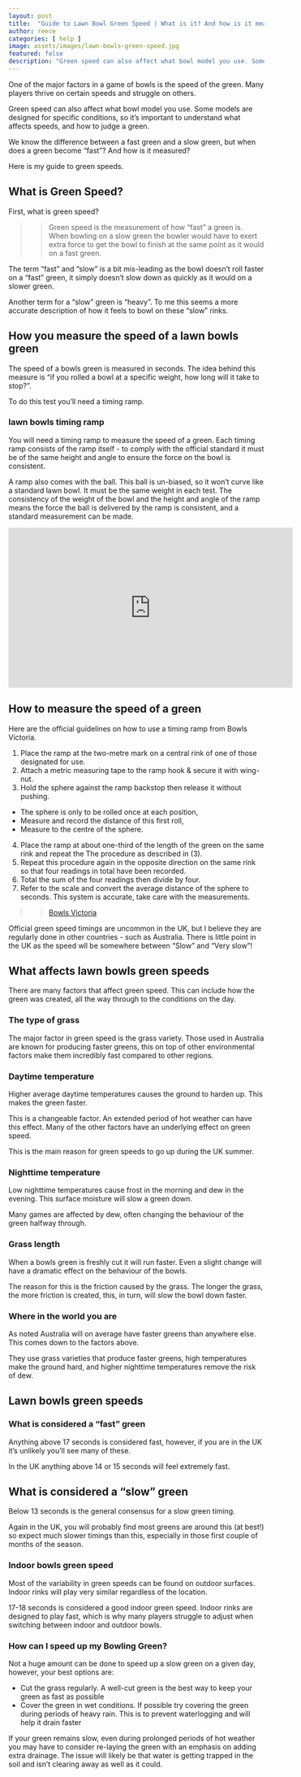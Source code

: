 ```yaml
---
layout: post
title:  "Guide to Lawn Bowl Green Speed | What is it? And how is it measured?"
author: reece
categories: [ help ]
image: assets/images/lawn-bowls-green-speed.jpg
featured: false
description: "Green speed can also affect what bowl model you use. Some models are designed for specific conditions, so it’s important to understand what affects speeds, and how to judge a green."
---
```

One of the major factors in a game of bowls is the speed of the green. Many players thrive on certain speeds and struggle on others.

Green speed can also affect what bowl model you use. Some models are designed for specific conditions, so it’s important to understand what affects speeds, and how to judge a green.

We know the difference between a fast green and a slow green, but when does a green become “fast”? And how is it measured?

Here is my guide to green speeds.

## What is Green Speed?

First, what is green speed?

>> Green speed is the measurement of how “fast” a green is. When bowling on a slow green the bowler would have to exert extra force to get the bowl to finish at the same point as it would on a fast green.

The term “fast” and “slow” is a bit mis-leading as the bowl doesn’t roll faster on a “fast” green, it simply doesn’t slow down as quickly as it would on a slower green.

Another term for a “slow” green is “heavy”. To me this seems a more accurate description of how it feels to bowl on these “slow” rinks.

## How you measure the speed of a lawn bowls green

The speed of a bowls green is measured in seconds. The idea behind this measure is “if you rolled a bowl at a specific weight, how long will it take to stop?”.

To do this test you’ll need a timing ramp.

### lawn bowls timing ramp

You will need a timing ramp to measure the speed of a green. Each timing ramp consists of the ramp itself - to comply with the official standard it must be of the same height and angle to ensure the force on the bowl is consistent.

A ramp also comes with the ball. This ball is un-biased, so it won’t curve like a standard lawn bowl. It must be the same weight in each test. The consistency of the weight of the bowl and the height and angle of the ramp means the force the ball is delivered by the ramp is consistent, and a standard measurement can be made.


<iframe width="560" height="315" src="https://www.youtube.com/embed/PFj652AoLAQ" frameborder="0" allow="accelerometer; autoplay; clipboard-write; encrypted-media; gyroscope; picture-in-picture" allowfullscreen></iframe>

## How to measure the speed of a green

Here are the official guidelines on how to use a timing ramp from Bowls Victoria.

1. Place the ramp at the two-metre mark on a central rink of one of those designated for use.
2. Attach a metric measuring tape to the ramp hook & secure it with wing-nut.
3. Hold the sphere against the ramp backstop then release it without pushing.
  * The sphere is only to be rolled once at each position,
  * Measure and record the distance of this first roll,
  * Measure to the centre of the sphere.
4. Place the ramp at about one-third of the length of the green on the same rink and repeat the
The procedure as described in (3).
5. Repeat this procedure again in the opposite direction on the same rink so that four readings
in total have been recorded.
6. Total the sum of the four readings then divide by four.
7. Refer to the scale and convert the average distance of the sphere to seconds. This system is accurate, take care with the measurements. 

>> [Bowls Victoria](https://www.bowlsvic.org.au/wp-content/uploads/2019/01/2013-2014-Timing-Ramp-Proceedures-for-Timing-Greens.pdf)

Official green speed timings are uncommon in the UK, but I believe they are regularly done in other countries - such as Australia. There is little point in the UK as the speed wll be somewhere between “Slow” and “Very slow”! 

## What affects lawn bowls green speeds

There are many factors that affect green speed. This can include how the green was created, all the way through to the conditions on the day.

### The type of grass

The major factor in green speed is the grass variety. Those used in Australia are known for producing faster greens, this on top of other environmental factors make them incredibly fast compared to other regions.

### Daytime temperature

Higher average daytime temperatures causes the ground to harden up. This makes the green faster. 

This is a changeable factor. An extended period of hot weather can have this effect. Many of the other factors have an underlying effect on green speed.

This is the main reason for green speeds to go up during the UK summer.

### Nighttime temperature

Low nighttime temperatures cause frost in the morning and dew in the evening. This surface moisture will slow a green down.

Many games are affected by dew, often changing the behaviour of the green halfway through.

### Grass length

When a bowls green is freshly cut it will run faster. Even a slight change will have a dramatic effect on the behaviour of the bowls.

The reason for this is the friction caused by the grass. The longer the grass, the more friction is created, this, in turn, will slow the bowl down faster.

### Where in the world you are

As noted Australia will on average have faster greens than anywhere else. This comes down to the factors above. 

They use grass varieties that produce faster greens, high temperatures make the ground hard, and higher nighttime temperatures remove the risk of dew.


## Lawn bowls green speeds

### What is considered a “fast” green

Anything above 17 seconds is considered fast, however, if you are in the UK it’s unlikely you’ll see many of these.

In the UK anything above 14 or 15 seconds will feel extremely fast.

## What is considered a “slow” green

Below 13 seconds is the general consensus for a slow green timing.

Again in the UK, you will probably find most greens are around this (at best!) so expect much slower timings than this, especially in those first couple of months of the season.

### Indoor bowls green speed

Most of the variability in green speeds can be found on outdoor surfaces. Indoor rinks will play very similar regardless of the location.

17-18 seconds is considered a good indoor green speed. Indoor rinks are designed to play fast, which is why many players struggle to adjust when switching between indoor and outdoor bowls.

### How can I speed up my Bowling Green?

Not a huge amount can be done to speed up a slow green on a given day, however, your best options are:
* Cut the grass regularly. A well-cut green is the best way to keep your green as fast as possible
* Cover the green in wet conditions. If possible try covering the green during periods of heavy rain. This is to prevent waterlogging and will help it drain faster 

If your green remains slow, even during prolonged periods of hot weather you may have to consider re-laying the green with an emphasis on adding extra drainage. The issue will likely be that water is getting trapped in the soil and isn’t clearing away as well as it could.
